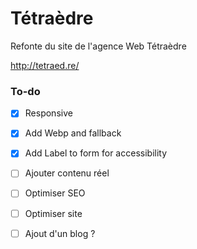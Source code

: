 # Tétraèdre

Refonte du site de l'agence Web Tétraèdre

http://tetraed.re/

### To-do

- [X] Responsive
- [X] Add Webp and fallback
- [X] Add Label to form for accessibility
- [ ] Ajouter contenu réel
- [ ] Optimiser SEO
- [ ] Optimiser site
- [ ] Ajout d'un blog ?
 


